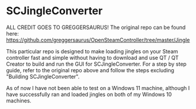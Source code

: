 # SCJingleConverter
ALL CREDIT GOES TO GREGGERSAURUS! The original repo can be found here: https://github.com/greggersaurus/OpenSteamController/tree/master/Jingle
 
This particular repo is designed to make loading jingles on your Steam controller fast and simple without having to download and use QT / QT Creator to build and run the GUI for SCJingleConverter. For a step by step guide, refer to the original repo above and follow the steps excluding "Building SCJingleConverter". 

As of now I have not been able to test on a Windows 11 machine, although I have successfully ran and loaded jingles on both of my Windows 10 machines.
